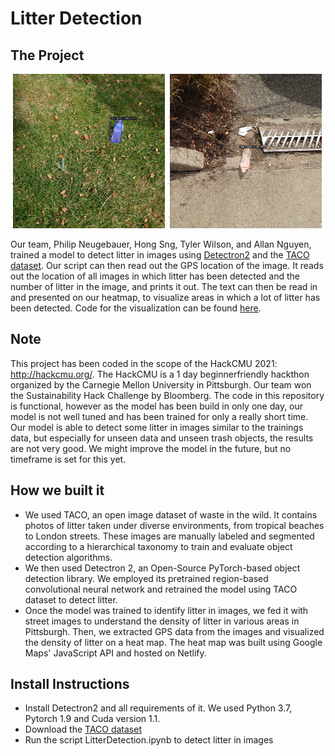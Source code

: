 # Litter Detection

## The Project

<div class="align-center">
    <img src="images/sample2.png" title="Example Detection 1" style="width:49%">
    <img src="images/sample4.png" title="Example Detection 2" style="width:49%">
</div> 

Our team, Philip Neugebauer, Hong Sng, Tyler Wilson, and Allan Nguyen, trained a model to detect litter in images using [Detectron2](https://github.com/facebookresearch/detectron2) and the [TACO dataset](https://github.com/pedropro/TACO). Our script can then read out the GPS location of the image. It reads out the location of all images in which litter has been detected and the number of litter in the image, and prints it out. The text can then be read in and presented on our heatmap, to visualize areas in which a lot of litter has been detected. Code for the visualization can be found [here](https://github.com/snghong/heatmap).

## Note

This project has been coded in the scope of the HackCMU 2021: http://hackcmu.org/. The HackCMU is a 1 day beginnerfriendly hackthon organized by the Carnegie Mellon University in Pittsburgh. Our team won the Sustainability Hack Challenge by Bloomberg. The code in this repository is functional, however as the model has been build in only one day, our model is not well tuned and has been trained for only a really short time. Our model is able to detect some litter in images similar to the trainings data, but especially for unseen data and unseen trash objects, the results are not very good. We might improve the model in the future, but no timeframe is set for this yet. 

## How we built it
- We used TACO, an open image dataset of waste in the wild. It contains photos of litter taken under diverse environments, from tropical beaches to London streets. These images are manually labeled and segmented according to a hierarchical taxonomy to train and evaluate object detection algorithms. 
- We then used Detectron 2, an Open-Source PyTorch-based object detection library. We employed its  pretrained region-based convolutional neural network and retrained the model using TACO dataset to detect litter.
- Once the model was trained to identify litter in images, we fed it with street images to understand the density of litter in various areas in Pittsburgh. Then, we extracted GPS data from the images and visualized the density of litter on a heat map. The heat map was built using Google Maps' JavaScript API and hosted on Netlify. 

## Install Instructions
- Install Detectron2 and all requirements of it. We used Python 3.7, Pytorch 1.9 and Cuda version 1.1. 
- Download the [TACO dataset](https://github.com/pedropro/TACO) 
- Run the script LitterDetection.ipynb to detect litter in images
